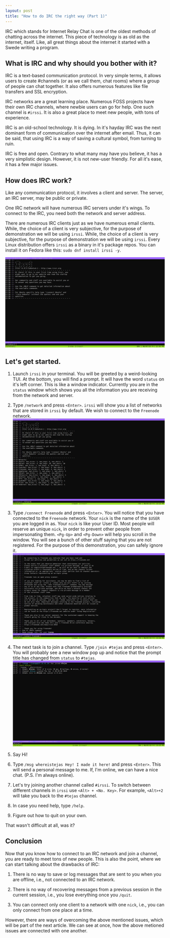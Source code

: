 ```yaml
---
layout: post
title: "How to do IRC the right way (Part 1)"
---
```


IRC which stands for Internet Relay Chat is one of the oldest methods of chatting across the internet. This piece of technology is as old as the internet, itself. Like, all great things about the internet it started with a Swede writing a program.

## What is IRC and why should you bother with it?

IRC is a text-based communication protocol. In very simple terms, it allows users to create #channels (or as we call them, chat rooms) where a group of people can chat together. It also offers numerous features like file transfers and SSL encryption. 

IRC networks are a great learning place. Numerous FOSS projects have their own IRC channels, where newbie users can go for help. One such channel is `#irssi`. It is also a great place to meet new people, with tons of experience.

IRC is an old-school technology. It is dying. In it's hayday IRC was the next dominant form of communication over the internet after email. Thus, it can be said, that using IRC is a way of saving a cultural symbol, from turning to ruin.

IRC is free and open. Contrary to what many may have you believe, it has a very simplistic design. However, it is not new-user friendly. For all it's ease, it has a few major issues.

## How does IRC work?

Like any communication protocol, it involves a client and server. The server, an IRC server, may be public or private.

One IRC network will have numerous IRC servers under it's wings. To connect to the IRC, you need both the network and server address.

There are numerous IRC clients just as we have numerous email clients. While, the choice of a client is very subjective, for the purpose of demonstration we will be using `irssi`. While, the choice of a client is very subjective, for the purpose of demonstration we will be using `irssi`. Every Linux distribution offers `irssi` as a binary in it's package repos. You can install it on Fedora like this: `sudo dnf install irssi -y`.

![](/assets/images/irc-setup-part1/irssi-ui.png)

## Let's get started.

1. Launch `irssi` in your terminal. You will be greeted by a weird-looking TUI. At the bottom, you will find a prompt. It will have the word `status` on it's left corner. This is like a window indicator. Currently you are in the `status` window which shows you all the information you are receiving from the network and server.

2. Type `/network` and press `<Enter>`. `irssi` will show you a list of networks that are stored in `irssi` by default. We wish to connect to the `Freenode` network.
![](/assets/images/irc-setup-part1/irssi-network-list.png)

3. Type `/connect Freenode` and press `<Enter>`. You will notice that you have connected to the `Freenode` network. Your `nick` is the name of the `$USER` you are logged in as. Your `nick` is like your User ID. Most people will reserve an unique `nick`, in order to prevent other people from impersonating them. `<Pg-Up>` and `<Pg-Down>` will help you scroll in the window. You will see a bunch of other stuff saying that you are not registered. For the purpose of this demonstration, you can safely ignore it.
![](/assets/images/irc-setup-part1/irssi-connect.png)

4. The next task is to join a channel. Type `/join #tejas` and press `<Enter>`. You will probably see a new window pop up and notice that the prompt title has changed from `status` to `#tejas`.
![](/assets/images/irc-setup-part1/irssi-join.png)

5. Say Hi!

6. Type `/msg whereistejas Hey! I made it here!` and press `<Enter>`. This will send a personal message to me. If, I'm online, we can have a nice chat. (P.S. I'm always online).

7. Let's try joining another channel called `#irssi`. To switch between different channels in `irssi` use `<Alt> + <No. Key>`. For example, `<Alt>+2` will take you back to the `#tejas` channel.

8. In case you need help, type `/help`.

9. Figure out how to quit on your own.

That wasn't difficult at all, was it?

## Conclusion

Now that you know how to connect to an IRC network and join a channel, you are ready to meet tons of new people. This is also the point, where we can start talking about the drawbacks of IRC:

1. There is no way to save or log messages that are sent to you when you are offline, i.e., not connected to an IRC network.

2. There is no way of recovering messages from a previous session in the current session, i.e., you lose everything once you `/quit`.

3. You can connect only one client to a network with one `nick`, i.e., you can only connect from one place at a time.

However, there are ways of overcoming the above mentioned issues, which will be part of the next article. We can see at once, how the above metioned issues are connected with one another.
